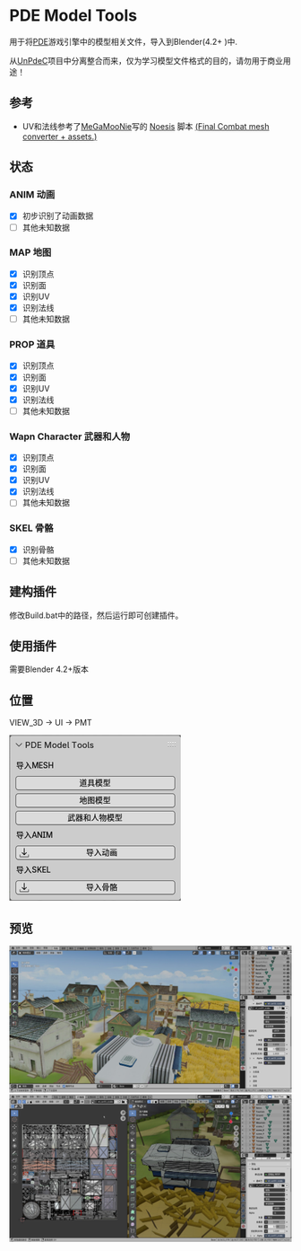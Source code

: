 # PDE Model Tools
用于将[PDE](https://baike.baidu.com/item/PDE/32236)游戏引擎中的模型相关文件，导入到Blender(4.2+ )中.

从[UnPdeC](https://github.com/0xletleon/UnPdeC)项目中分离整合而来，仅为学习模型文件格式的目的，请勿用于商业用途！
## 参考
- UV和法线参考了[MeGaMooNie](https://gamebanana.com/members/2429651)写的 [Noesis](https://richwhitehouse.com/index.php?content=inc_projects.php&showproject=91) 脚本 [(Final Combat mesh converter + assets.)](https://gamebanana.com/tools/18783)
## 状态
### ANIM 动画
- [x] 初步识别了动画数据
- [ ] 其他未知数据

### MAP 地图
- [x] 识别顶点
- [x] 识别面
- [x] 识别UV
- [x] 识别法线
- [ ] 其他未知数据

### PROP 道具
- [x] 识别顶点
- [x] 识别面
- [x] 识别UV
- [x] 识别法线
- [ ] 其他未知数据

### Wapn Character 武器和人物
- [x] 识别顶点
- [x] 识别面
- [x] 识别UV
- [x] 识别法线
- [ ] 其他未知数据

### SKEL 骨骼
- [x] 识别骨骼
- [ ] 其他未知数据

## 建构插件
修改Build.bat中的路径，然后运行即可创建插件。

## 使用插件
需要Blender 4.2+版本

## 位置
VIEW_3D -> UI -> PMT

![pv](README/pv.png)

## 预览
![uv_pv.jpg](README/uv_pv.jpg)
![uv_pv2.jpg](README/uv_pv2.jpg)